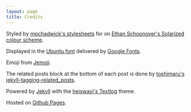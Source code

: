 ```yaml
---
layout: page
title: Credits
---
```


Styled by [mpchadwick's stylesheets](https://github.com/mpchadwick/pygments-high-contrast-stylesheets) for on [Ethan Schoonover's Solarized colour scheme]((https://ethanschoonover.com/solarized/)). 

Displayed in the [Ubuntu font](https://design.ubuntu.com/font/) delivered by [Google Fonts](https://fonts.google.com/specimen/Ubuntu).

Emoji from [Jemoji](https://github.com/jekyll/jemoji). 

The related posts block at the bottom of each post is done by [toshimaru's jekyll-tagging-related_posts](https://github.com/toshimaru/jekyll-tagging-related_posts).

Powered by [Jekyll](https://jekyllrb.com/) with the [heiswayi's Textlog](https://github.com/heiswayi/textlog) theme.

Hosted on [Github Pages](https://pages.github.com/).